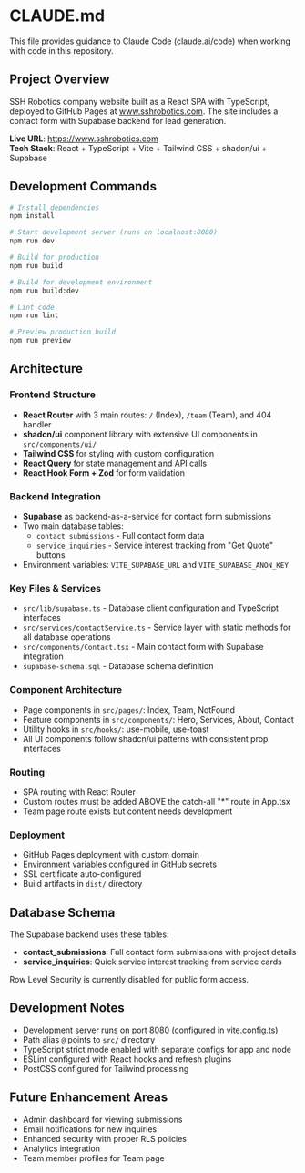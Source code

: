 # CLAUDE.md

This file provides guidance to Claude Code (claude.ai/code) when working with code in this repository.

## Project Overview

SSH Robotics company website built as a React SPA with TypeScript, deployed to GitHub Pages at www.sshrobotics.com. The site includes a contact form with Supabase backend for lead generation.

**Live URL**: https://www.sshrobotics.com  
**Tech Stack**: React + TypeScript + Vite + Tailwind CSS + shadcn/ui + Supabase

## Development Commands

```bash
# Install dependencies
npm install

# Start development server (runs on localhost:8080)
npm run dev

# Build for production
npm run build

# Build for development environment
npm run build:dev

# Lint code
npm run lint

# Preview production build
npm run preview
```

## Architecture

### Frontend Structure
- **React Router** with 3 main routes: `/` (Index), `/team` (Team), and 404 handler
- **shadcn/ui** component library with extensive UI components in `src/components/ui/`
- **Tailwind CSS** for styling with custom configuration
- **React Query** for state management and API calls
- **React Hook Form + Zod** for form validation

### Backend Integration
- **Supabase** as backend-as-a-service for contact form submissions
- Two main database tables:
  - `contact_submissions` - Full contact form data
  - `service_inquiries` - Service interest tracking from "Get Quote" buttons
- Environment variables: `VITE_SUPABASE_URL` and `VITE_SUPABASE_ANON_KEY`

### Key Files & Services
- `src/lib/supabase.ts` - Database client configuration and TypeScript interfaces
- `src/services/contactService.ts` - Service layer with static methods for all database operations
- `src/components/Contact.tsx` - Main contact form with Supabase integration
- `supabase-schema.sql` - Database schema definition

### Component Architecture
- Page components in `src/pages/`: Index, Team, NotFound
- Feature components in `src/components/`: Hero, Services, About, Contact
- Utility hooks in `src/hooks/`: use-mobile, use-toast
- All UI components follow shadcn/ui patterns with consistent prop interfaces

### Routing
- SPA routing with React Router
- Custom routes must be added ABOVE the catch-all "*" route in App.tsx
- Team page route exists but content needs development

### Deployment
- GitHub Pages deployment with custom domain
- Environment variables configured in GitHub secrets
- SSL certificate auto-configured
- Build artifacts in `dist/` directory

## Database Schema

The Supabase backend uses these tables:
- **contact_submissions**: Full contact form submissions with project details
- **service_inquiries**: Quick service interest tracking from service cards

Row Level Security is currently disabled for public form access.

## Development Notes

- Development server runs on port 8080 (configured in vite.config.ts)
- Path alias `@` points to `src/` directory
- TypeScript strict mode enabled with separate configs for app and node
- ESLint configured with React hooks and refresh plugins
- PostCSS configured for Tailwind processing

## Future Enhancement Areas

- Admin dashboard for viewing submissions
- Email notifications for new inquiries  
- Enhanced security with proper RLS policies
- Analytics integration
- Team member profiles for Team page